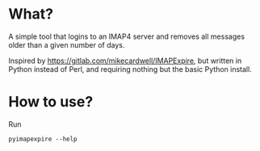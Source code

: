 # What?

A simple tool that logins to an IMAP4 server and removes all messages older than a given number of days.

Inspired by https://gitlab.com/mikecardwell/IMAPExpire, but written in Python instead of Perl, and requiring nothing but the basic Python install.

# How to use?

Run

```
pyimapexpire --help
```
